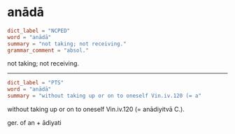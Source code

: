 # anādā

``` toml
dict_label = "NCPED"
word = "anādā"
summary = "not taking; not receiving."
grammar_comment = "absol."
```

not taking; not receiving.

--------------------

``` toml
dict_label = "PTS"
word = "anādā"
summary = "without taking up or on to oneself Vin.iv.120 (= a"
```

without taking up or on to oneself Vin.iv.120 (= anādiyitvā C.).

ger. of an \+ ādiyati

